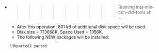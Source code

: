 * >>>>>>>>> Running inst-min-con-cld-tools.sh ...
  * After this operation, 801 kB of additional disk space will be used.
  * Disk size = 713668K. Space Used = 1356K.
  * The following NEW packages will be installed:
  ```bash
  libparted2 parted
  ```

